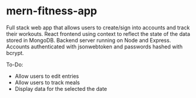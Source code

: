 # mern-fitness-app
Full stack web app that allows users to create/sign into accounts and track their workouts.
React frontend using context to reflect the state of the data stored in MongoDB.
Backend server running on Node and Express. Accounts authenticated with jsonwebtoken and passwords hashed with bcrypt.

To-Do:
- Allow users to edit entries
- Allow users to track meals
- Display data for the selected the date
